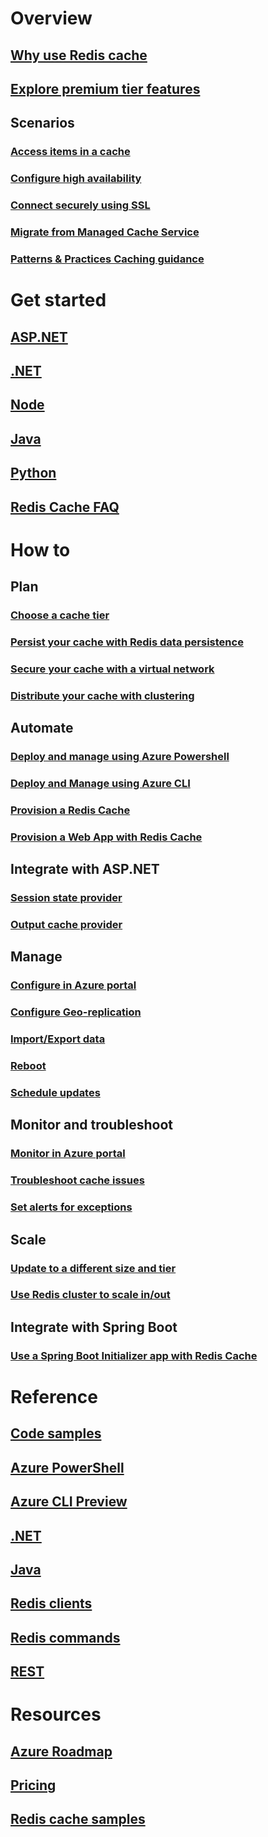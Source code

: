 # Overview
## [Why use Redis cache](https://azure.microsoft.com/services/cache/)
## [Explore premium tier features](cache-premium-tier-intro.md)
## Scenarios
### [Access items in a cache](cache-dotnet-how-to-use-azure-redis-cache.md#add-and-retrieve-objects-from-the-cache)
### [Configure high availability](https://azure.microsoft.com/pricing/details/cache/)
### [Connect securely using SSL](cache-dotnet-how-to-use-azure-redis-cache.md#connect-to-the-cache)
### [Migrate from Managed Cache Service](cache-migrate-to-redis.md)
### [Patterns & Practices Caching guidance](../best-practices-caching.md?toc=%2fazure%2fredis-cache%2ftoc.json)


# Get started
## [ASP.NET](cache-web-app-howto.md)
## [.NET](cache-dotnet-how-to-use-azure-redis-cache.md)
## [Node](cache-nodejs-get-started.md)
## [Java](cache-java-get-started.md)
## [Python](cache-python-get-started.md)
## [Redis Cache FAQ](cache-faq.md)

# How to
## Plan
### [Choose a cache tier](cache-faq.md#what-redis-cache-offering-and-size-should-i-use)
### [Persist your cache with Redis data persistence](cache-how-to-premium-persistence.md)
### [Secure your cache with a virtual network](cache-how-to-premium-vnet.md)
### [Distribute your cache with clustering](cache-how-to-premium-clustering.md)
## Automate
### [Deploy and manage using Azure Powershell](cache-howto-manage-redis-cache-powershell.md)
### [Deploy and Manage using Azure CLI](cli-samples.md)
### [Provision a Redis Cache](cache-redis-cache-arm-provision.md)
### [Provision a Web App with Redis Cache](cache-web-app-arm-with-redis-cache-provision.md)
## Integrate with ASP.NET
### [Session state provider](cache-aspnet-session-state-provider.md)
### [Output cache provider](cache-aspnet-output-cache-provider.md)
## Manage
### [Configure in Azure portal](cache-configure.md)
### [Configure Geo-replication](cache-how-to-geo-replication.md)
### [Import/Export data](cache-how-to-import-export-data.md)
### [Reboot](cache-administration.md#reboot)
### [Schedule updates](cache-administration.md#schedule-updates)
## Monitor and troubleshoot
### [Monitor in Azure portal](cache-how-to-monitor.md)
### [Troubleshoot cache issues](cache-how-to-troubleshoot.md)
### [Set alerts for exceptions](cache-how-to-monitor.md#operations-and-alerts)
## Scale
### [Update to a different size and tier](cache-how-to-scale.md)
### [Use Redis cluster to scale in/out](cache-how-to-premium-clustering.md)
## Integrate with Spring Boot
### [Use a Spring Boot Initializer app with Redis Cache](cache-java-spring-boot-initializer-with-redis-cache.md)

# Reference
## [Code samples](https://azure.microsoft.com/resources/samples/?service=redis-cache)
## [Azure PowerShell](/powershell/module/azurerm.rediscache)
## [Azure CLI Preview](/cli/azure/redis)
## [.NET](/dotnet/api/microsoft.azure.management.redis)
## [Java](/java/api/com.microsoft.azure.management.redis._redis_cache)
## [Redis clients](http://redis.io/clients)
## [Redis commands](http://redis.io/commands#)
## [REST](https://docs.microsoft.com/rest/api/redis/)

# Resources
## [Azure Roadmap](https://azure.microsoft.com/roadmap/?category=databases)
## [Pricing](https://azure.microsoft.com/pricing/details/cache/)
## [Redis cache samples](cache-redis-samples.md)

